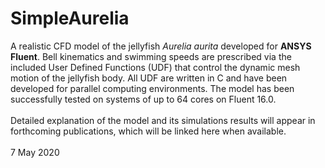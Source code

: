 # SimpleAurelia

A realistic CFD model of the jellyfish *Aurelia aurita* developed for **ANSYS Fluent**. Bell kinematics and swimming speeds are prescribed via the included User Defined Functions (UDF) that control the dynamic mesh motion of the jellyfish body. All UDF are written in C and have been developed for parallel computing environments. The model has been successfully tested on systems of up to 64 cores on Fluent 16.0. \
\
Detailed explanation of the model and its simulations results will appear in forthcoming publications, which will be linked here when available.\
\
7 May 2020
